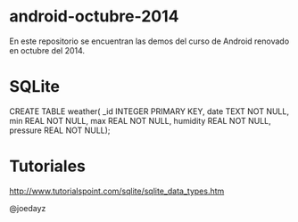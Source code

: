 android-octubre-2014
====================


En este repositorio se encuentran las demos del curso
de Android renovado en octubre del 2014.


SQLite
======
CREATE TABLE weather( _id INTEGER PRIMARY KEY, date TEXT NOT NULL, min REAL NOT NULL, max REAL NOT NULL, humidity REAL NOT NULL, pressure REAL NOT NULL);

Tutoriales
==========
http://www.tutorialspoint.com/sqlite/sqlite_data_types.htm


@joedayz

